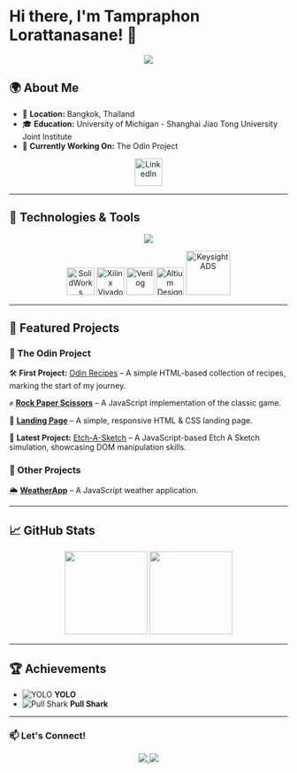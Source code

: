 # Hi there, I'm Tampraphon Lorattanasane! 👋  

<p align="center">
  <img src="https://readme-typing-svg.herokuapp.com?font=Fira+Code&size=22&duration=2500&pause=1000&color=F70000&center=true&vCenter=true&width=500&lines=Software+Developer;Enthusiastic+Learner;Tech+Explorer" />
</p>

## 🌍 About Me  

- 📍 **Location:** Bangkok, Thailand  
- 🎓 **Education:** University of Michigan - Shanghai Jiao Tong University Joint Institute  
- 🚀 **Currently Working On:** The Odin Project  

<p align="center">
  <a href="https://www.linkedin.com/in/tampraphon-lorattanasane">
    <img src="https://upload.wikimedia.org/wikipedia/commons/c/ca/LinkedIn_logo_initials.png" width="50" alt="LinkedIn" />
  </a>
</p>

---

## 🔧 Technologies & Tools  

<p align="center">
  <img src="https://skillicons.dev/icons?i=js,html,css,cpp,c,matlab,git,github,vscode,linux,arduino,latex" />
</p>

<p align="center">
  <img src="https://upload.wikimedia.org/wikipedia/commons/0/02/SolidWorks_Logo.svg" width="50" title="SolidWorks" />
  <img src="https://upload.wikimedia.org/wikipedia/en/5/5f/Xilinx_Vivado_Logo.png" width="50" title="Xilinx Vivado" />
  <img src="https://upload.wikimedia.org/wikipedia/commons/6/61/Verilog_logo.svg" width="50" title="Verilog" />
  <img src="https://upload.wikimedia.org/wikipedia/en/7/7f/Altium_Designer_Logo.png" width="50" title="Altium Designer" />
  <img src="https://upload.wikimedia.org/wikipedia/en/5/5d/Keysight_Technologies_Logo.svg" width="80" title="Keysight ADS" />
</p>

---

## 📌 Featured Projects  

### 🌟 The Odin Project  

🛠 **First Project:** [Odin Recipes](https://github.com/kyusuku/odin-recipes) – A simple HTML-based collection of recipes, marking the start of my journey.  

✊ **[Rock Paper Scissors](https://github.com/kyusuku/rock-paper-scissors)** – A JavaScript implementation of the classic game.  

📄 **[Landing Page](https://github.com/kyusuku/landing-page)** – A simple, responsive HTML & CSS landing page.  

🎨 **Latest Project:** [Etch-A-Sketch](https://github.com/kyusuku/etch-a-sketch) – A JavaScript-based Etch A Sketch simulation, showcasing DOM manipulation skills.  

### 🚀 Other Projects  

🌦 **[WeatherApp](https://github.com/kyusuku/WeatherApp)** – A JavaScript weather application.  

---

## 📈 GitHub Stats  

<p align="center">
  <img src="https://github-readme-stats.vercel.app/api?username=kyusuku&show_icons=true&theme=radical" height="150" />
  <img src="https://github-readme-streak-stats.herokuapp.com/?user=kyusuku&theme=radical" height="150" />
</p>

---

## 🏆 Achievements  

- ![YOLO](https://github.githubassets.com/images/icons/emoji/unicode/1f4af.png) **YOLO**  
- ![Pull Shark](https://github.githubassets.com/images/icons/emoji/unicode/1f988.png) **Pull Shark**  

---

### 📫 Let's Connect!  
<p align="center">
  <a href="mailto:t.lorattanasane@gmail.com">
    <img src="https://img.shields.io/badge/Email-D14836?style=for-the-badge&logo=gmail&logoColor=white" />
  </a>
  <a href="https://www.linkedin.com/in/tampraphon-lorattanasane">
    <img src="https://img.shields.io/badge/LinkedIn-0077B5?style=for-the-badge&logo=linkedin&logoColor=white" />
  </a>
</p>
